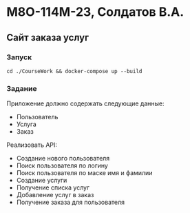 # М8О-114М-23, Солдатов В.А.
## Сайт заказа услуг

### Запуск
`cd ./CourseWork && docker-compose up --build`
### Задание
Приложение должно содержать следующие данные:
- Пользователь
- Услуга
- Заказ

Реализовать API:
- Создание нового пользователя
- Поиск пользователя по логину
- Поиск пользователя по маске имя и фамилии
- Создание услуги
- Получение списка услуг
- Добавление услуг в заказ
- Получение заказа для пользователя
